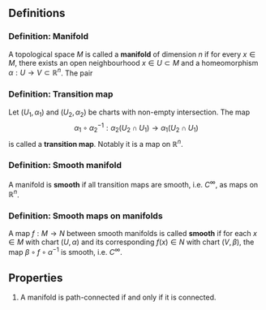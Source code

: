 ## Definitions
### Definition: Manifold
A topological space $M$ is called a **manifold** of dimension $n$ if for every $x \in M$, there exists an open neighbourhood $x\in U \subset M$ and a homeomorphism $\alpha: U \to V \subset \mathbb{R}^n$. The pair 

### Definition: Transition map
Let $(U_{1}, \alpha_{1})$ and $(U_{2},\alpha_{2})$ be charts with non-empty intersection. The map $$
\alpha_{1} \circ \alpha_{2}^{-1}: \alpha_{2} (U_{2} \cap U_{1}) \to \alpha_{1} (U_{2} \cap U_{1})
$$is called a **transition map**. Notably it is a map on $\mathbb{R}^n$.

### Definition: Smooth manifold
A manifold is **smooth** if all transition maps are smooth, i.e. $C^\infty$, as maps on $\mathbb{R}^n$.
### Definition: Smooth maps on manifolds
A map $f: M \to N$ between smooth manifolds is called **smooth** if for each $x\in M$ with chart $(U,\alpha)$ and its corresponding $f(x)\in N$ with chart $(V,\beta)$, the map $\beta \circ f \circ \alpha ^{-1}$ is smooth, i.e. $C^\infty$.

## Properties
1. A manifold is path-connected if and only if it is connected.